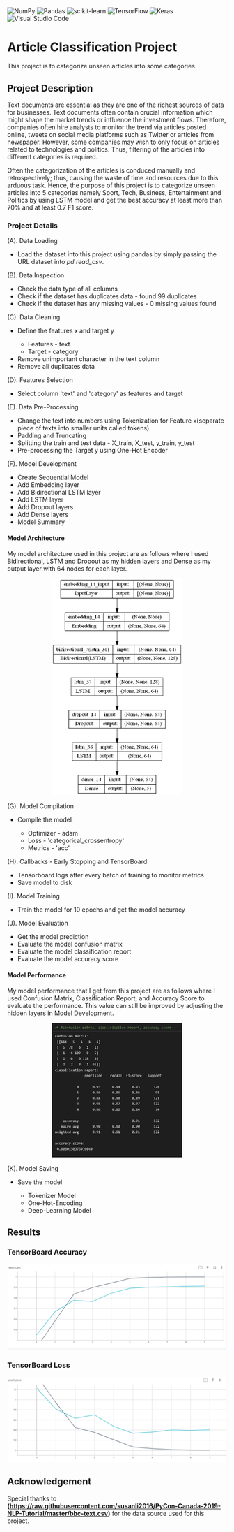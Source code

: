 ## 
![NumPy](https://img.shields.io/badge/numpy-%23013243.svg?style=for-the-badge&logo=numpy&logoColor=white) 
![Pandas](https://img.shields.io/badge/pandas-%23150458.svg?style=for-the-badge&logo=pandas&logoColor=white) 
![scikit-learn](https://img.shields.io/badge/scikit--learn-%23F7931E.svg?style=for-the-badge&logo=scikit-learn&logoColor=white) 
![TensorFlow](https://img.shields.io/badge/TensorFlow-%23FF6F00.svg?style=for-the-badge&logo=TensorFlow&logoColor=white) 
![Keras](https://img.shields.io/badge/Keras-%23D00000.svg?style=for-the-badge&logo=Keras&logoColor=white) 
![Visual Studio Code](https://img.shields.io/badge/Visual%20Studio%20Code-0078d7.svg?style=for-the-badge&logo=visual-studio-code&logoColor=white)

# Article Classification Project
This project is to categorize unseen articles into some categories.
 
## Project Description
Text documents are essential as they are one of the richest sources of data for businesses. Text documents often contain crucial information which might shape
the market trends or influence the investment flows. Therefore, companies often hire analysts to monitor the trend via articles posted online, tweets on social media
platforms such as Twitter or articles from newspaper. However, some companies may wish to only focus on articles related to technologies and politics. Thus, filtering of the articles into different categories is required. 

Often the categorization of the articles is conduced manually and retrospectively; thus, causing the waste of time and resources due to this arduous task. Hence, the purpose of this project is to categorize unseen articles into 5 categories namely Sport, Tech, Business, Entertainment and Politics by using LSTM model and get the best accuracy at least more than 70% and at least 0.7 F1 score.

### Project Details 
(A). Data Loading <br>

<ul>
  <li>Load the dataset into this project using pandas by simply passing the URL dataset into <em>pd.read_csv</em>.</li>
</ul>

(B). Data Inspection <br>

<ul>
  <li>Check the data type of all columns</li>
  <li>Check if the dataset has duplicates data - found 99 duplicates</li>
  <li>Check if the dataset has any missing values - 0 missing values found</li>
</ul>

(C). Data Cleaning <br>

<ul>
  <li>Define the features x and target y</li>
  <ul>
      <li> Features - text </li>
      <li> Target - category </li>
  </ul>
  <li>Remove unimportant character in the text column</li>
  <li>Remove all duplicates data</li>
</ul>

(D). Features Selection <br>

<ul>
  <li>Select column 'text' and 'category' as features and target</li>
</ul>

(E). Data Pre-Processing <br>

<ul>
  <li>Change the text into numbers using Tokenization for Feature x(separate piece of texts into smaller units called tokens)</li>
  <li>Padding and Truncating</li>
  <li>Splitting the train and test data - X_train, X_test, y_train, y_test</li>
  <li>Pre-processing the Target y using One-Hot Encoder</li>
</ul>

(F). Model Development <br>

<ul>
  <li>Create Sequential Model</li>
  <li>Add Embedding layer</li>
  <li>Add Bidirectional LSTM layer</li>
  <li>Add LSTM layer</li>
  <li>Add Dropout layers</li>
  <li>Add Dense layers</li>
  <li>Model Summary</li>
</ul>

#### Model Architecture

<p>

My model architecture used in this project are as follows where I used Bidirectional, LSTM and Dropout as my hidden layers and Dense as my output layer with 64 nodes for each layer.

</p>

<p align="center">
   <img
    src="model_architecture.png"
    alt="Model Architecture"
    title="Model Architecture"
    width=300>
    
 </p>
 
(G). Model Compilation <br>

<ul>
  <li>Compile the model</li>
    <ul>
      <li> Optimizer - adam </li>
      <li> Loss - 'categorical_crossentropy'</li>
      <li> Metrics - 'acc'</li>
    </ul>
</ul>

(H). Callbacks - Early Stopping and TensorBoard<br>

<ul>
  <li>Tensorboard logs after every batch of training to monitor metrics</li>
  <li>Save model to disk</li>
</ul>

(I). Model Training <br>

<ul>
  <li>Train the model for 10 epochs and get the model accuracy</li>
</ul>

(J). Model Evaluation <br>

<ul>
  <li>Get the model prediction</li>
  <li>Evaluate the model confusion matrix</li>
  <li>Evaluate the model classification report</li>
  <li>Evaluate the model accuracy score</li>
</ul>

#### Model Performance
<p>

My model performance that I get from this project are as follows where I used Confusion Matrix, Classification Report, and Accuracy Score to evaluate the performance. This value can still be improved by adjusting the hidden layers in Model Development. 

</p>

<p align="center">
  <img
  src="classification_report.PNG"
  alt="Model Performance"
  title="Model Performance"
  width = 300>
</p>

(K). Model Saving

<ul>
  <li>Save the model</li>
    <ul>
      <li>Tokenizer Model</li>
      <li>One-Hot-Encoding</li>
      <li>Deep-Learning Model</li>
    </ul>
</ul>

## Results
### TensorBoard Accuracy

<p align="center">
  <img
  src="TensorBoard Training/epoch_acc.PNG"
  alt="Accuracy"
  title="Accuracy"
  class = "center">
</p>

### TensorBoard Loss

<p align="center">
  <img
  src="TensorBoard Training/epoch_loss.PNG"
  alt="Loss"
  title="Loss"
  class = "center">
</p>

## Acknowledgement
Special thanks to **(https://raw.githubusercontent.com/susanli2016/PyCon-Canada-2019-NLP-Tutorial/master/bbc-text.csv)** for the data source used for this project.

